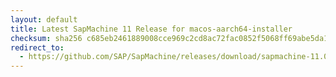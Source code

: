 ```yaml
---
layout: default
title: Latest SapMachine 11 Release for macos-aarch64-installer
checksum: sha256 c685eb2461889008cce969c2cd8ac72fac0852f5068ff69abe5da1f08baf834a
redirect_to:
  - https://github.com/SAP/SapMachine/releases/download/sapmachine-11.0.24/sapmachine-jre-11.0.24_macos-aarch64_bin.dmg
---
```

